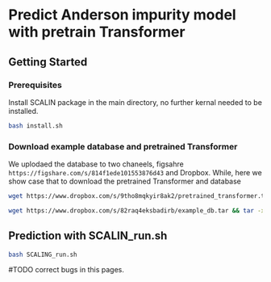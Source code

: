 # Predict Anderson impurity model with pretrain Transformer

## Getting Started

### Prerequisites

Install SCALIN package in the main directory, no further kernal needed to be installed.

```bash
bash install.sh 
```

### Download example database and pretrained Transformer

We uplodaed the database to two chaneels, figsahre `https://figshare.com/s/814f1ede101553876d43` and Dropbox. While, here we show case that to download the pretrained Transformer and database

```bash
wget https://www.dropbox.com/s/9tho8mqkyir8ak2/pretrained_transformer.tar && tar -xvf pretrained_transformer.tar

wget https://www.dropbox.com/s/82raq4eksbadirb/example_db.tar && tar -xvf example_db.tar.tar 

```

## Prediction with SCALIN_run.sh 

```bash
bash SCALING_run.sh
```

#TODO correct bugs in this pages. 